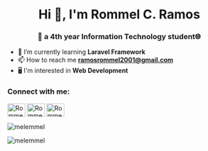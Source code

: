 <!--
**melemmel/melemmel** is a ✨ _special_ ✨ repository because its `README.md` (this file) appears on your GitHub profile.

Here are some ideas to get you started:

- 🔭 I’m currently working on ...
- 🌱 I’m currently learning ...
- 👯 I’m looking to collaborate on ...
- 🤔 I’m looking for help with ...
- 💬 Ask me about ...
- 📫 How to reach me: ...
- 😄 Pronouns: ...
- ⚡ Fun fact: ...
-->
<h1 align="center">Hi 👋, I'm Rommel C. Ramos</h1>
<h3 align="center">🔭 a 4th year Information Technology student🌐</h3>

- 🌱 I’m currently learning **Laravel Framework**
- 📫 How to reach me **ramosrommel2001@gmail.com**
- 🖥️ I'm interested in **Web Development**

<h3 align="left">Connect with me:</h3>
<p align="left">
<a href="https://www.facebook.com/Melem143" target="blank"><img align="center" src="https://raw.githubusercontent.com/rahuldkjain/github-profile-readme-generator/master/src/images/icons/Social/facebook.svg" alt="Rommel C. Ramos" height="30" width="40" /></a>
<a href="https://www.instagram.com/melramos143/" target="blank"><img align="center" src="https://raw.githubusercontent.com/rahuldkjain/github-profile-readme-generator/master/src/images/icons/Social/instagram.svg" alt="Rommel C. Ramos" height="30" width="40" /></a>
<a href="https://twitter.com/ItsmeMel143" target="blank"><img align="center" src="https://raw.githubusercontent.com/rahuldkjain/github-profile-readme-generator/master/src/images/icons/Social/twitter.svg" alt="Rommel C. Ramos" height="30" width="40" /></a>
</p>

<p><img align="center" src="https://github-readme-stats.vercel.app/api/top-langs?username=melemmel&show_icons=true&locale=en&layout=compact" alt="melemmel" /></p>

<p><img align="center" src="https://github-readme-streak-stats.herokuapp.com/?user=melemmel&" alt="melemmel" /></p>



